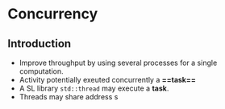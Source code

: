 # Concurrency
## Introduction
- Improve throughput by using several processes for a single computation.
- Activity potentially exeuted concurrently a **==task==**
- A SL library `std::thread` may execute a **task**.
- Threads may share address s  
